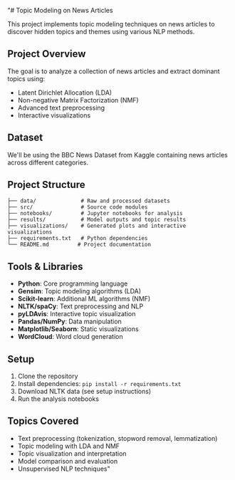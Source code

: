 "# Topic Modeling on News Articles

This project implements topic modeling techniques on news articles to discover hidden topics and themes using various NLP methods.

## Project Overview

The goal is to analyze a collection of news articles and extract dominant topics using:
- Latent Dirichlet Allocation (LDA)
- Non-negative Matrix Factorization (NMF)
- Advanced text preprocessing
- Interactive visualizations

## Dataset

We'll be using the BBC News Dataset from Kaggle containing news articles across different categories.

## Project Structure

```
├── data/              # Raw and processed datasets
├── src/               # Source code modules
├── notebooks/         # Jupyter notebooks for analysis
├── results/           # Model outputs and topic results
├── visualizations/    # Generated plots and interactive visualizations
├── requirements.txt   # Python dependencies
└── README.md         # Project documentation
```

## Tools & Libraries

- **Python**: Core programming language
- **Gensim**: Topic modeling algorithms (LDA)
- **Scikit-learn**: Additional ML algorithms (NMF)
- **NLTK/spaCy**: Text preprocessing and NLP
- **pyLDAvis**: Interactive topic visualization
- **Pandas/NumPy**: Data manipulation
- **Matplotlib/Seaborn**: Static visualizations
- **WordCloud**: Word cloud generation

## Setup

1. Clone the repository
2. Install dependencies: `pip install -r requirements.txt`
3. Download NLTK data (see setup instructions)
4. Run the analysis notebooks

## Topics Covered

- Text preprocessing (tokenization, stopword removal, lemmatization)
- Topic modeling with LDA and NMF
- Topic visualization and interpretation
- Model comparison and evaluation
- Unsupervised NLP techniques" 
